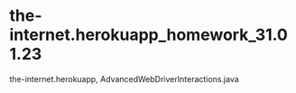 # the-internet.herokuapp_homework_31.01.23
the-internet.herokuapp, AdvancedWebDriverInteractions.java
